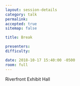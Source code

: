 ```yaml
---
layout: session-details
category: talk
permalink:
accepted: true
sitemap: false

title: Break

presenters:
difficulty:

date: 2018-10-17 15:40:00 -0500
room: full
---
```

Riverfront Exhibit Hall
